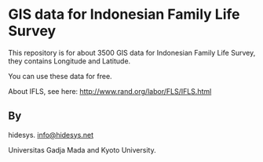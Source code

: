 # GIS data for Indonesian Family Life Survey
This repository is for about 3500 GIS data for Indonesian Family Life Survey, they contains Longitude and Latitude.

You can use these data for free.

About IFLS, see here: http://www.rand.org/labor/FLS/IFLS.html

## By
hidesys. info@hidesys.net

Universitas Gadja Mada and Kyoto University.
